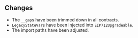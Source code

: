 ## Changes

- The `__gap`s have been trimmed down in all contracts.
- `LegacyStateVars` have been injected into `EIP712Upgradeable`.
- The import paths have been adjusted.
